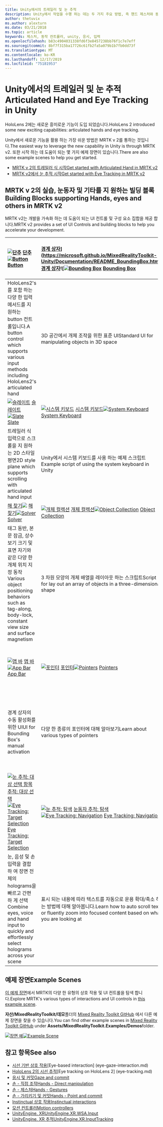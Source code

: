 ```yaml
---
title: Unity에서의 트레일러 및 눈 추적
description: Unity에서 작업을 수행 하는 데는 두 가지 주요 방법, 즉 핸드 제스처와 동작 컨트롤러가 있습니다.
author: thetuvix
ms.author: alexturn
ms.date: 03/21/2018
ms.topic: article
keywords: 제스처, 동작 컨트롤러, unity, 응시, 입력
ms.openlocfilehash: b83c4904031338fd6f3e8457238bb76f1c7e7eff
ms.sourcegitcommit: 8bf7f315ba17726c61fb2fa5a079b1b7fb0dd73f
ms.translationtype: MT
ms.contentlocale: ko-KR
ms.lasthandoff: 12/17/2019
ms.locfileid: "75181953"
---
```

# <a name="articulated-hand-and-eye-tracking-in-unity"></a><span data-ttu-id="ce6de-104">Unity에서의 트레일러 및 눈 추적</span><span class="sxs-lookup"><span data-stu-id="ce6de-104">Articulated Hand and Eye Tracking in Unity</span></span>

<span data-ttu-id="ce6de-105">HoloLens 2에는 새로운 흥미로운 기능이 도입 되었습니다.</span><span class="sxs-lookup"><span data-stu-id="ce6de-105">HoloLens 2 introduced some new exciting capabilities: articulated hands and eye tracking.</span></span>

<span data-ttu-id="ce6de-106">Unity에서 새로운 기능을 활용 하는 가장 쉬운 방법은 MRTK v 2를 통하는 것입니다.</span><span class="sxs-lookup"><span data-stu-id="ce6de-106">The easiest way to leverage the new capability in Unity is through MRTK v2.</span></span> <span data-ttu-id="ce6de-107">또한 시작 하는 데 도움이 되는 몇 가지 예제 장면이 있습니다.</span><span class="sxs-lookup"><span data-stu-id="ce6de-107">There are also some example scenes to help you get started.</span></span>

* [<span data-ttu-id="ce6de-108">MRTK v 2의 트레일러 식 시작</span><span class="sxs-lookup"><span data-stu-id="ce6de-108">Get started with Articulated Hand  in MRTK v2</span></span>](https://microsoft.github.io/MixedRealityToolkit-Unity/Documentation/Input/HandTracking.html)
* [<span data-ttu-id="ce6de-109">MRTK v2에서 눈 추적 시작</span><span class="sxs-lookup"><span data-stu-id="ce6de-109">Get started with Eye Tracking in MRTK v2</span></span>](https://microsoft.github.io/MixedRealityToolkit-Unity/Documentation/EyeTracking/EyeTracking_Main.html)

## <a name="building-blocks-supporting-hands-eyes-and-others-in-mrtk-v2"></a><span data-ttu-id="ce6de-110">MRTK v 2의 실습, 눈동자 및 기타를 지 원하는 빌딩 블록</span><span class="sxs-lookup"><span data-stu-id="ce6de-110">Building Blocks supporting Hands, eyes and others in MRTK v2</span></span>

<span data-ttu-id="ce6de-111">MRTK v2는 개발을 가속화 하는 데 도움이 되는 UI 컨트롤 및 구성 요소 집합을 제공 합니다.</span><span class="sxs-lookup"><span data-stu-id="ce6de-111">MRTK v2 provides a set of UI Controls and building blocks to help you accelerate your development.</span></span>

|  <span data-ttu-id="ce6de-112">[![단추](images/MRTK_Button_Main.png)](https://microsoft.github.io/MixedRealityToolkit-Unity/Documentation/README_Button.html) [단추](https://microsoft.github.io/MixedRealityToolkit-Unity/Documentation/README_Button.html)</span><span class="sxs-lookup"><span data-stu-id="ce6de-112">[![Button](images/MRTK_Button_Main.png)](https://microsoft.github.io/MixedRealityToolkit-Unity/Documentation/README_Button.html) [Button](https://microsoft.github.io/MixedRealityToolkit-Unity/Documentation/README_Button.html)</span></span> | <span data-ttu-id="ce6de-113">[경계 상자](images/MRTK_BoundingBox_Main.png)](https://microsoft.github.io/MixedRealityToolkit-Unity/Documentation/README_BoundingBox.html) [경계 상자](https://microsoft.github.io/MixedRealityToolkit-Unity/Documentation/README_BoundingBox.html)![</span><span class="sxs-lookup"><span data-stu-id="ce6de-113">[![Bounding Box](images/MRTK_BoundingBox_Main.png)](https://microsoft.github.io/MixedRealityToolkit-Unity/Documentation/README_BoundingBox.html) [Bounding Box](https://microsoft.github.io/MixedRealityToolkit-Unity/Documentation/README_BoundingBox.html)</span></span> | <span data-ttu-id="ce6de-114">[![조작 처리기](images/MRTK_Manipulation_Main.png)](https://microsoft.github.io/MixedRealityToolkit-Unity/Documentation/README_ManipulationHandler.html) [조작 처리기](https://microsoft.github.io/MixedRealityToolkit-Unity/Documentation/README_ManipulationHandler.html)</span><span class="sxs-lookup"><span data-stu-id="ce6de-114">[![Manipulation Handler](images/MRTK_Manipulation_Main.png)](https://microsoft.github.io/MixedRealityToolkit-Unity/Documentation/README_ManipulationHandler.html) [Manipulation Handler](https://microsoft.github.io/MixedRealityToolkit-Unity/Documentation/README_ManipulationHandler.html)</span></span> |
|:--- | :--- | :--- |
| <span data-ttu-id="ce6de-115">HoloLens2's를 포함 하는 다양 한 입력 메서드를 지 원하는 button 컨트롤입니다.</span><span class="sxs-lookup"><span data-stu-id="ce6de-115">A button control which supports various input methods including HoloLens2's articulated hand</span></span> | <span data-ttu-id="ce6de-116">3D 공간에서 개체 조작을 위한 표준 UI</span><span class="sxs-lookup"><span data-stu-id="ce6de-116">Standard UI for manipulating objects in 3D space</span></span> | <span data-ttu-id="ce6de-117">하나 또는 두 개의 손을 사용 하 여 개체를 조작 하는 스크립트</span><span class="sxs-lookup"><span data-stu-id="ce6de-117">Script for manipulating objects with one or two hands</span></span> |
|  <span data-ttu-id="ce6de-118">[![슬레이트](images/MRTK_Slate_Main.png)](https://microsoft.github.io/MixedRealityToolkit-Unity/Documentation/README_Slate.html) [슬레이트](https://microsoft.github.io/MixedRealityToolkit-Unity/Documentation/README_Slate.html)</span><span class="sxs-lookup"><span data-stu-id="ce6de-118">[![Slate](images/MRTK_Slate_Main.png)](https://microsoft.github.io/MixedRealityToolkit-Unity/Documentation/README_Slate.html) [Slate](https://microsoft.github.io/MixedRealityToolkit-Unity/Documentation/README_Slate.html)</span></span> | <span data-ttu-id="ce6de-119">[![시스템 키보드](images/MRTK_SystemKeyboard_Main.png)](https://microsoft.github.io/MixedRealityToolkit-Unity/Documentation/README_SystemKeyboard.html) [시스템 키보드](https://microsoft.github.io/MixedRealityToolkit-Unity/Documentation/README_SystemKeyboard.html)</span><span class="sxs-lookup"><span data-stu-id="ce6de-119">[![System Keyboard](images/MRTK_SystemKeyboard_Main.png)](https://microsoft.github.io/MixedRealityToolkit-Unity/Documentation/README_SystemKeyboard.html) [System Keyboard](https://microsoft.github.io/MixedRealityToolkit-Unity/Documentation/README_SystemKeyboard.html)</span></span> | <span data-ttu-id="ce6de-120">[![Interactable](images/InteractableExamples.png)](https://microsoft.github.io/MixedRealityToolkit-Unity/Documentation/README_Interactable.html) [Interactable](https://microsoft.github.io/MixedRealityToolkit-Unity/Documentation/README_Interactable.html)</span><span class="sxs-lookup"><span data-stu-id="ce6de-120">[![Interactable](images/InteractableExamples.png)](https://microsoft.github.io/MixedRealityToolkit-Unity/Documentation/README_Interactable.html) [Interactable](https://microsoft.github.io/MixedRealityToolkit-Unity/Documentation/README_Interactable.html)</span></span> |
| <span data-ttu-id="ce6de-121">트레일러 식 입력으로 스크롤을 지 원하는 2D 스타일 평면</span><span class="sxs-lookup"><span data-stu-id="ce6de-121">2D style plane which supports scrolling with articulated hand input</span></span> | <span data-ttu-id="ce6de-122">Unity에서 시스템 키보드를 사용 하는 예제 스크립트</span><span class="sxs-lookup"><span data-stu-id="ce6de-122">Example script of using the system keyboard in Unity</span></span>  | <span data-ttu-id="ce6de-123">시각적 상태 및 테마 지원과 함께 개체를 interactable 하는 스크립트</span><span class="sxs-lookup"><span data-stu-id="ce6de-123">A script for making objects interactable with visual states and theme support</span></span> |
|  <span data-ttu-id="ce6de-124">[해 찾기![](images/MRTK_Solver_Main.png)](https://microsoft.github.io/MixedRealityToolkit-Unity/Documentation/README_Solver.html) [해 찾기](https://microsoft.github.io/MixedRealityToolkit-Unity/Documentation/README_Solver.html)</span><span class="sxs-lookup"><span data-stu-id="ce6de-124">[![Solver](images/MRTK_Solver_Main.png)](https://microsoft.github.io/MixedRealityToolkit-Unity/Documentation/README_Solver.html) [Solver](https://microsoft.github.io/MixedRealityToolkit-Unity/Documentation/README_Solver.html)</span></span> | <span data-ttu-id="ce6de-125">[![개체 컬렉션](images/MRTK_ObjectCollection_Main.png)](https://microsoft.github.io/MixedRealityToolkit-Unity/Documentation/README_ManipulationHandler.html) [개체 컬렉션](https://microsoft.github.io/MixedRealityToolkit-Unity/Documentation/README_ManipulationHandler.html)</span><span class="sxs-lookup"><span data-stu-id="ce6de-125">[![Object Collection](images/MRTK_ObjectCollection_Main.png)](https://microsoft.github.io/MixedRealityToolkit-Unity/Documentation/README_ManipulationHandler.html) [Object Collection](https://microsoft.github.io/MixedRealityToolkit-Unity/Documentation/README_ManipulationHandler.html)</span></span> | <span data-ttu-id="ce6de-126">[![도구](images/MRTK_Tooltip_Main.png)](https://microsoft.github.io/MixedRealityToolkit-Unity/Documentation/README_Tooltip.html) 설명 [도구 설명](https://microsoft.github.io/MixedRealityToolkit-Unity/Documentation/README_Tooltip.html)</span><span class="sxs-lookup"><span data-stu-id="ce6de-126">[![Tooltip](images/MRTK_Tooltip_Main.png)](https://microsoft.github.io/MixedRealityToolkit-Unity/Documentation/README_Tooltip.html) [Tooltip](https://microsoft.github.io/MixedRealityToolkit-Unity/Documentation/README_Tooltip.html)</span></span> |
| <span data-ttu-id="ce6de-127">태그 동반, 본문 잠금, 상수 보기 크기 및 표면 자기와 같은 다양 한 개체 위치 지정 동작</span><span class="sxs-lookup"><span data-stu-id="ce6de-127">Various object positioning behaviors such as tag-along, body-lock, constant view size and surface magnetism</span></span> | <span data-ttu-id="ce6de-128">3 차원 모양의 개체 배열을 레이아웃 하는 스크립트</span><span class="sxs-lookup"><span data-stu-id="ce6de-128">Script for lay out an array of objects in a three-dimensional shape</span></span> | <span data-ttu-id="ce6de-129">동작 컨트롤러 및 개체에 레이블을 지정 하는 데 사용할 수 있는 유연한 앵커/피벗 시스템을 포함 하는 주석 UI입니다.</span><span class="sxs-lookup"><span data-stu-id="ce6de-129">Annotation UI with flexible anchor/pivot system which can be used for labeling motion controllers and object.</span></span> |
|  <span data-ttu-id="ce6de-130">[![앱 바](images/MRTK_AppBar_Main.png)](https://microsoft.github.io/MixedRealityToolkit-Unity/Documentation/README_AppBar.html) [앱 바](https://microsoft.github.io/MixedRealityToolkit-Unity/Documentation/README_AppBar.html)</span><span class="sxs-lookup"><span data-stu-id="ce6de-130">[![App Bar](images/MRTK_AppBar_Main.png)](https://microsoft.github.io/MixedRealityToolkit-Unity/Documentation/README_AppBar.html) [App Bar](https://microsoft.github.io/MixedRealityToolkit-Unity/Documentation/README_AppBar.html)</span></span> | <span data-ttu-id="ce6de-131">[![포인터](images/MRTK_Pointer_Main.png)](https://microsoft.github.io/MixedRealityToolkit-Unity/Documentation/Input/Pointers.html) [포인터](https://microsoft.github.io/MixedRealityToolkit-Unity/Documentation/Input/Pointers.html)</span><span class="sxs-lookup"><span data-stu-id="ce6de-131">[![Pointers](images/MRTK_Pointer_Main.png)](https://microsoft.github.io/MixedRealityToolkit-Unity/Documentation/Input/Pointers.html) [Pointers](https://microsoft.github.io/MixedRealityToolkit-Unity/Documentation/Input/Pointers.html)</span></span> | <span data-ttu-id="ce6de-132">[![Fingertip 시각화](images/MRTK_FingertipVisualization_Main.png)](https://microsoft.github.io/MixedRealityToolkit-Unity/Documentation/README_FingertipVisualization.html) [Fingertip 시각화](https://microsoft.github.io/MixedRealityToolkit-Unity/Documentation/README_FingertipVisualization.html)</span><span class="sxs-lookup"><span data-stu-id="ce6de-132">[![Fingertip Visualization](images/MRTK_FingertipVisualization_Main.png)](https://microsoft.github.io/MixedRealityToolkit-Unity/Documentation/README_FingertipVisualization.html) [Fingertip Visualization](https://microsoft.github.io/MixedRealityToolkit-Unity/Documentation/README_FingertipVisualization.html)</span></span> |
| <span data-ttu-id="ce6de-133">경계 상자의 수동 활성화를 위한 UI</span><span class="sxs-lookup"><span data-stu-id="ce6de-133">UI for Bounding Box's manual activation</span></span> | <span data-ttu-id="ce6de-134">다양 한 종류의 포인터에 대해 알아보기</span><span class="sxs-lookup"><span data-stu-id="ce6de-134">Learn about various types of pointers</span></span> | <span data-ttu-id="ce6de-135">직접 상호 작용에 대 한 신뢰도를 향상 시키는 fingertip의 시각적 affordance</span><span class="sxs-lookup"><span data-stu-id="ce6de-135">Visual affordance on the fingertip which improves the confidence for the direct interaction</span></span> |
|  <span data-ttu-id="ce6de-136">[![눈 추적: 대상 선택 항목](images/mrtk_et_targetselect.png)](https://microsoft.github.io/MixedRealityToolkit-Unity/Documentation/EyeTracking/EyeTracking_TargetSelection.html) [추적: 대상 선택](https://microsoft.github.io/MixedRealityToolkit-Unity/Documentation/EyeTracking/EyeTracking_TargetSelection.html)</span><span class="sxs-lookup"><span data-stu-id="ce6de-136">[![Eye Tracking: Target Selection](images/mrtk_et_targetselect.png)](https://microsoft.github.io/MixedRealityToolkit-Unity/Documentation/EyeTracking/EyeTracking_TargetSelection.html) [Eye Tracking: Target Selection](https://microsoft.github.io/MixedRealityToolkit-Unity/Documentation/EyeTracking/EyeTracking_TargetSelection.html)</span></span> | <span data-ttu-id="ce6de-137">[![눈 추적: 탐색](images/mrtk_et_navigation.png)](https://microsoft.github.io/MixedRealityToolkit-Unity/Documentation/EyeTracking/EyeTracking_Navigation.html) [눈동자 추적: 탐색](https://microsoft.github.io/MixedRealityToolkit-Unity/Documentation/EyeTracking/EyeTracking_Navigation.html)</span><span class="sxs-lookup"><span data-stu-id="ce6de-137">[![Eye Tracking: Navigation](images/mrtk_et_navigation.png)](https://microsoft.github.io/MixedRealityToolkit-Unity/Documentation/EyeTracking/EyeTracking_Navigation.html) [Eye Tracking: Navigation](https://microsoft.github.io/MixedRealityToolkit-Unity/Documentation/EyeTracking/EyeTracking_Navigation.html)</span></span> | <span data-ttu-id="ce6de-138">[![눈 추적: 열 지도](images/mrtk_et_heatmaps.png)](https://microsoft.github.io/MixedRealityToolkit-Unity/Documentation/EyeTracking/EyeTracking_Visualization.html) [눈 추적: 열 지도](https://microsoft.github.io/MixedRealityToolkit-Unity/Documentation/EyeTracking/EyeTracking_Visualization.html)</span><span class="sxs-lookup"><span data-stu-id="ce6de-138">[![Eye Tracking: Heat Map](images/mrtk_et_heatmaps.png)](https://microsoft.github.io/MixedRealityToolkit-Unity/Documentation/EyeTracking/EyeTracking_Visualization.html) [Eye Tracking: Heat Map](https://microsoft.github.io/MixedRealityToolkit-Unity/Documentation/EyeTracking/EyeTracking_Visualization.html)</span></span> |
| <span data-ttu-id="ce6de-139">눈, 음성 및 손 입력을 결합 하 여 장면 전체의 holograms을 빠르고 간편 하 게 선택</span><span class="sxs-lookup"><span data-stu-id="ce6de-139">Combine eyes, voice and hand input to quickly and effortlessly select holograms across your scene</span></span> | <span data-ttu-id="ce6de-140">표시 되는 내용에 따라 텍스트를 자동으로 운용 확대/축소 하는 방법에 대해 알아봅니다.</span><span class="sxs-lookup"><span data-stu-id="ce6de-140">Learn how to auto scroll text or fluently zoom into focused content based on what you are looking at</span></span>| <span data-ttu-id="ce6de-141">사용자의 앱에서 보고 있는 사용자를 기록, 로드 및 시각화 하는 예제</span><span class="sxs-lookup"><span data-stu-id="ce6de-141">Examples for logging, loading and visualizing what users have been looking at in your app</span></span> |

## <a name="example-scenes"></a><span data-ttu-id="ce6de-142">예제 장면</span><span class="sxs-lookup"><span data-stu-id="ce6de-142">Example Scenes</span></span>

<span data-ttu-id="ce6de-143">[이 예제 장면](https://microsoft.github.io/MixedRealityToolkit-Unity/Documentation/README_HandInteractionExamples.html)에서 MRTK의 다양 한 유형의 상호 작용 및 UI 컨트롤을 탐색 합니다.</span><span class="sxs-lookup"><span data-stu-id="ce6de-143">Explore MRTK's various types of interactions and UI controls in [this example scene](https://microsoft.github.io/MixedRealityToolkit-Unity/Documentation/README_HandInteractionExamples.html).</span></span>

<span data-ttu-id="ce6de-144">**자산/MixedRealityToolkit/데모**폴더의 [Mixed Reality Toolkit GitHub](https://github.com/Microsoft/MixedRealityToolkit-Unity) 에서 다른 예제 장면을 찾을 수 있습니다.</span><span class="sxs-lookup"><span data-stu-id="ce6de-144">You can find  other example scenes in [Mixed Reality Toolkit GitHub](https://github.com/Microsoft/MixedRealityToolkit-Unity) under **Assets/MixedRealityToolkit.Examples/Demos**folder.</span></span>

<span data-ttu-id="ce6de-145">[![장면 예](images/MRTK_Examples.png)](https://microsoft.github.io/MixedRealityToolkit-Unity/Documentation/README_HandInteractionExamples.html)</span><span class="sxs-lookup"><span data-stu-id="ce6de-145">[![Example Scene](images/MRTK_Examples.png)](https://microsoft.github.io/MixedRealityToolkit-Unity/Documentation/README_HandInteractionExamples.html)</span></span>

## <a name="see-also"></a><span data-ttu-id="ce6de-146">참고 항목</span><span class="sxs-lookup"><span data-stu-id="ce6de-146">See also</span></span>

* <span data-ttu-id="ce6de-147">[시선 기반 상호 작용](eye-gaze-interaction.md)</span><span class="sxs-lookup"><span data-stu-id="ce6de-147">[Eye-based interaction] (eye-gaze-interaction.md)</span></span>
* <span data-ttu-id="ce6de-148">[HoloLens 2의 시선 추적](eye-tracking.md)</span><span class="sxs-lookup"><span data-stu-id="ce6de-148">[Eye tracking on HoloLens 2] (eye-tracking.md)</span></span>
* [<span data-ttu-id="ce6de-149">응시 및 커밋</span><span class="sxs-lookup"><span data-stu-id="ce6de-149">Gaze and commit</span></span>](gaze-and-commit.md)
* [<span data-ttu-id="ce6de-150">손 - 직접 조작</span><span class="sxs-lookup"><span data-stu-id="ce6de-150">Hands - Direct manipulation</span></span>](direct-manipulation.md)
* [<span data-ttu-id="ce6de-151">손 - 제스처</span><span class="sxs-lookup"><span data-stu-id="ce6de-151">Hands - Gestures</span></span>](gaze-and-commit.md#composite-gestures)
* [<span data-ttu-id="ce6de-152">손 - 가리키기 및 커밋</span><span class="sxs-lookup"><span data-stu-id="ce6de-152">Hands - Point and commit</span></span>](point-and-commit.md)
* [<span data-ttu-id="ce6de-153">Instinctual 상호 작용</span><span class="sxs-lookup"><span data-stu-id="ce6de-153">Instinctual interactions</span></span>](interaction-fundamentals.md)
* [<span data-ttu-id="ce6de-154">모션 컨트롤러</span><span class="sxs-lookup"><span data-stu-id="ce6de-154">Motion controllers</span></span>](motion-controllers.md)
* [<span data-ttu-id="ce6de-155">UnityEngine. XR</span><span class="sxs-lookup"><span data-stu-id="ce6de-155">UnityEngine.XR.WSA.Input</span></span>](https://docs.unity3d.com/ScriptReference/XR.WSA.Input.InteractionManager.html)
* [<span data-ttu-id="ce6de-156">UnityEngine. XR 추적</span><span class="sxs-lookup"><span data-stu-id="ce6de-156">UnityEngine.XR.InputTracking</span></span>](https://docs.unity3d.com/ScriptReference/XR.InputTracking.html)
